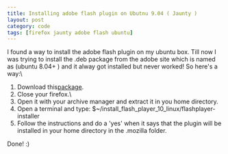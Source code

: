 ```yaml
---
title: Installing adobe flash plugin on Ubutnu 9.04 ( Jaunty )
layout: post
category: code
tags: [firefox jaunty adobe flash ubuntu]
---
```


I found a way to install the adobe flash plugin on my ubuntu box. Till
now I was trying to install the .deb package from the adobe site which
is named as (ubuntu 8.04+ ) and it alway got installed but never worked!
So here's a way:\

1.  Download
    this[package](http://fpdownload.macromedia.com/get/flashplayer/current/install_flash_player_10_linux.tar.gz).
2.  Close your firefox.\
3.  Open it with your archive manager and extract it in you home
    directory.
4.  Open a terminal and type:
    \$\~/install\_flash\_player\_10\_linux/flashplayer-installer
5.  Follow the instructions and do a 'yes' when it says that the plugin
    will be installed in your home directory in the .mozilla folder.

Done! :)
